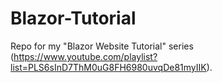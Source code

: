# Blazor-Tutorial
Repo for my "Blazor Website Tutorial" series (https://www.youtube.com/playlist?list=PLS6sInD7ThM0uG8FH6980uvqDe81myIIK).
